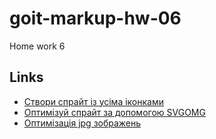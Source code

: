# goit-markup-hw-06

Home work 6

## Links

- [Створи спрайт із усіма іконками](https://icomoon.io/)
- [Оптимізуй спрайт за допомогою SVGOMG](https://jakearchibald.github.io/svgomg/)
- [Оптимізація jpg зображень](https://squoosh.app/)
